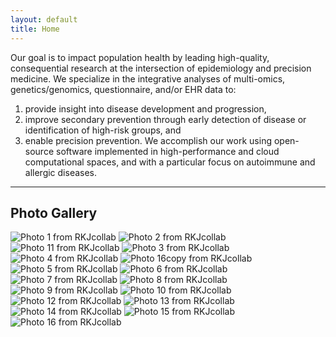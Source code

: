 ```yaml
---
layout: default
title: Home
---
```



Our goal is to impact population health by leading high-quality, consequential research at the intersection of epidemiology and precision medicine. 
We specialize in the integrative analyses of multi-omics, genetics/genomics, questionnaire, and/or EHR data to: 
1) provide insight into disease development and progression, 
2) improve secondary prevention through early detection of disease or identification of high-risk groups, and 
3) enable precision prevention. We accomplish our work using open-source software implemented in high-performance and cloud computational spaces, and with a particular focus on autoimmune and allergic diseases. 


---

## Photo Gallery

<div class="gallery">
  <img src="images/hp1.jpg" alt="Photo 1 from RKJcollab">
  <img src="images/hp7.jpg" alt="Photo 2 from RKJcollab">
  <img src="images/hp3.jpg" alt="Photo 11 from RKJcollab">
  <img src="images/hp11.jpg" alt="Photo 3 from RKJcollab">
  <img src="images/hp16.jpg" alt="Photo 4 from RKJcollab">
  <img src="images/hp17.jpg" alt="Photo 16copy from RKJcollab">
  <img src="images/hp5.jpg" alt="Photo 5 from RKJcollab">
  <img src="images/hp6.heic" alt="Photo 6 from RKJcollab"> 
  <img src="images/hp2.jpg" alt="Photo 7 from RKJcollab">
  <img src="images/hp8.jpg" alt="Photo 8 from RKJcollab">
  <img src="images/hp9.jpg" alt="Photo 9 from RKJcollab">
  <img src="images/hp10.jpg" alt="Photo 10 from RKJcollab">
  <img src="images/hp12.jpg" alt="Photo 12 from RKJcollab">
  <img src="images/hp13.jpg" alt="Photo 13 from RKJcollab">
  <img src="images/hp14.jpg" alt="Photo 14 from RKJcollab">
  <img src="images/hp15.jpg" alt="Photo 15 from RKJcollab">
  <img src="images/hp4.jpg" alt="Photo 16 from RKJcollab">
</div>

